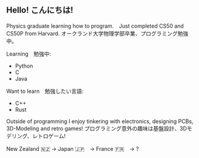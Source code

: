 ## Hello! こんにちは!

Physics graduate learning how to program.　Just completed CS50 and CS50P from Harvard.
オークランド大学物理学部卒業、プログラミング勉強中。

Learning　勉強中:
- Python
- C
- Java

Want to learn　勉強したい言語:
- C++
- Rust

Outside of programming I enjoy tinkering with electronics, designing PCBs, 3D-Modeling and retro games!
プログラミング意外の趣味は基盤設計、3Dモデリング、レトロゲーム!

New Zealand 🇳🇿 -> Japan 🇯🇵　-> France 🇫🇷　-> ?

